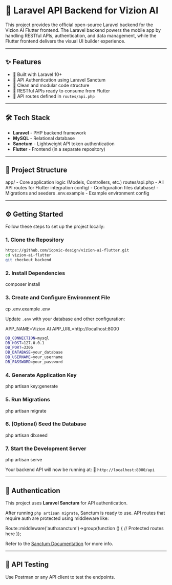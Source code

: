
# 🚀 Laravel API Backend for Vizion AI

This project provides the official open-source Laravel backend for the Vizion AI Flutter frontend. The Laravel backend powers the mobile app by handling RESTful APIs, authentication, and data management, while the Flutter frontend delivers the visual UI builder experience.

---

## ✨ Features

- 🔧 Built with Laravel 10+
- 🔐 API Authentication using Laravel Sanctum
- 📁 Clean and modular code structure
- 📡 RESTful APIs ready to consume from Flutter
- 📂 API routes defined in `routes/api.php`

---

## 🛠️ Tech Stack

- **Laravel** - PHP backend framework
- **MySQL**  - Relational database
- **Sanctum** - Lightweight API token authentication
- **Flutter** - Frontend (in a separate repository)

---

## 📁 Project Structure

app/             - Core application logic (Models, Controllers, etc.)
routes/api.php   - All API routes for Flutter integration
config/          - Configuration files
database/        - Migrations and seeders
.env.example     - Example environment config

---

## ⚙️ Getting Started

Follow these steps to set up the project locally:

### 1. Clone the Repository

```bash
https://github.com/iqonic-design/vizion-ai-flutter.git
cd vizion-ai-flutter
git checkout backend
```


### 2. Install Dependencies
composer install


### 3. Create and Configure Environment File
cp .env.example .env


Update `.env` with your database and other configuration:

APP_NAME=Vizion AI
APP_URL=http://localhost:8000

```bash
DB_CONNECTION=mysql
DB_HOST=127.0.0.1
DB_PORT=3306
DB_DATABASE=your_database
DB_USERNAME=your_username
DB_PASSWORD=your_password
```


### 4. Generate Application Key
php artisan key:generate


### 5. Run Migrations
php artisan migrate


### 6. (Optional) Seed the Database
php artisan db:seed


### 7. Start the Development Server
php artisan serve


Your backend API will now be running at:
📡 `http://localhost:8000/api`

---

## 🔐 Authentication

This project uses **Laravel Sanctum** for API authentication.

After running `php artisan migrate`, Sanctum is ready to use.
API routes that require auth are protected using middleware like:

Route::middleware('auth:sanctum')->group(function () {
    // Protected routes here
});


Refer to the [Sanctum Documentation](https://laravel.com/docs/10.x/sanctum) for more info.

---

## 🧪 API Testing

Use Postman or any API client to test the endpoints.



